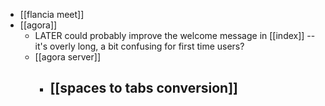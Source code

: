 - [[flancia meet]]
- [[agora]]
	- LATER could probably improve the welcome message in [[index]] -- it's overly long, a bit confusing for first time users?
	- [[agora server]]
		- [[spaces to tabs conversion]]
			-